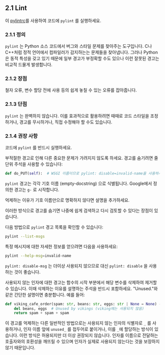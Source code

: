 ## 2.1 Lint
이 [pylintrc](https://google.github.io/styleguide/pylintrc)를 사용하여 코드에 `pylint` 를 실행하세요. 

### 2.1.1 정의
`pylint` 는 Python 소스 코드에서 버그와 스타일 문제를 찾아주는 도구입니다. C나 C++처럼 정적 언어에서 컴파일러가 감지하는는 문제들을 찾아냅니다. 그러나 Python은 동적 특성을 갖고 있기 때문에 일부 경고가 부정확할 수도 있으나 이런 잘못된 경고는 비교적 드물게 발생합니다. 

### 2.1.2 장점
철자 오류, 변수 할당 전에 사용 등의 쉽게 놓칠 수 있는 오류를 잡아줍니다.


### 2.1.3 단점
`pylint` 는 완벽하지 않습니다. 이를 효과적으로 활용하려면 때때로 코드 스타일을 조정하거나, 경고를 무시하거나, 직접 수정해야 할 수도 있습니다.

### 2.1.4 권장 사항
코드에 `pylint` 를 반드시 실행하세요.

부적절한 경고로 인해 다른 중요한 문제가 가려지지 않도록 하세요. 경고를 숨기려면 줄 단위 주석을 사용할 수 있습니다:

```python
def do_PUT(self):  # WSGI 이름이므로 pylint: disable=invalid-name을 사용하세요.
```

`pylint` 경고는 각각 기호 이름 (empty-docstring) 으로 식별됩니다. Google에서 정의한 경고는 `g-` 로 시작합니다.

억제하는 이유가 기호 이름만으로 명확하지 않다면 설명을 추가하세요.

이러한 방식으로 경고를 숨기면 나중에 쉽게 검색하고 다시 검토할 수 있다는 장점이 있습니다.

다음 방법으로 `pylint` 경고 목록을 확인할 수 있습니다:

```bash
pylint --list-msgs
```

특정 메시지에 대한 자세한 정보를 얻으려면 다음을 사용하세요:

```bash
pylint --help-msg=invalid-name
```

`pylint: disable-msg` 는 더이상 사용되지 않으므로 대신 `pylint: disable` 을 사용하는 것이 좋습니다.

사용되지 않는 인자에 대한 경고는 함수의 시작 부분에서 해당 변수를 삭제하여 제거할 수 있습니다. 이때 삭제하는 이유를 설명하는 주석을 반드시 포함하세요. "Unused."와 같은 간단한 설명이면 충분합니다. 예를 들어:

```python
def viking_cafe_order(spam: str, beans: str, eggs: str | None = None) -> str:
    del beans, eggs  # Unused by vikings (viking에는 사용되지 않음)
    return spam + spam + spam
```

이 경고를 억제하는 다른 일반적인 방법으로는 사용되지 않는 인자의 식별자로 `_` 를 사용하거나, 인자 이름 앞에 `unused_` 를 접두어로 붙이거나, 이를 `_`에 할당하는 방식이 있습니다. 이런 방식은 허용되지만 더 이상 권장되지 않습니다. 인자를 이름으로 전달하는 호출자와의 호환성을 깨뜨릴 수 있으며 인자가 실제로 사용되지 않는다는 것을 보장하지 않기 때문입니다.